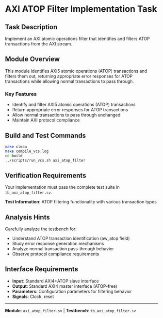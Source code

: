 # AXI ATOP Filter Implementation Task

## Task Description
Implement an AXI atomic operations filter that identifies and filters ATOP transactions from the AXI stream.

## Module Overview
This module identifies AXI5 atomic operations (ATOP) transactions and filters them out, returning appropriate error responses for ATOP transactions while allowing normal transactions to pass through.

### Key Features
- Identify and filter AXI5 atomic operations (ATOP) transactions
- Return appropriate error responses for ATOP transactions  
- Allow normal transactions to pass through unchanged
- Maintain AXI protocol compliance

## Build and Test Commands
```bash
make clean
make compile_vcs.log
cd build
../scripts/run_vcs.sh axi_atop_filter
```

## Verification Requirements
Your implementation must pass the complete test suite in `tb_axi_atop_filter.sv`.

**Test Information**: ATOP filtering functionality with various transaction types

## Analysis Hints
Carefully analyze the testbench for:
- Understand ATOP transaction identification (aw_atop field)
- Study error response generation mechanisms
- Analyze normal transaction pass-through behavior
- Observe protocol compliance requirements

## Interface Requirements
- **Input**: Standard AXI4+ATOP slave interface
- **Output**: Standard AXI4 master interface (ATOP-free)
- **Parameters**: Configuration parameters for filtering behavior
- **Signals**: Clock, reset

---
**Module**: `axi_atop_filter.sv` | **Testbench**: `tb_axi_atop_filter.sv`

